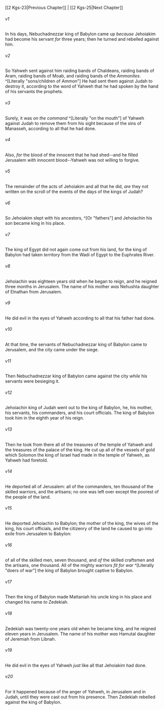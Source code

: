 ﻿---
aliases:
  - 2 Kings 24
---

[[2 Kgs-23|Previous Chapter]] | [[2 Kgs-25|Next Chapter]]

###### v1
In his days, Nebuchadnezzar king of Babylon came up _because_ Jehoiakim had become his servant _for_ three years; then he turned and rebelled against him.

###### v2
So Yahweh sent against him raiding bands of Chaldeans, raiding bands of Aram, raiding bands of Moab, and raiding bands of the _Ammonites_. ^[Literally "sons/children of Ammon"] He had sent them against Judah to destroy it, according to the word of Yahweh that he had spoken by the hand of his servants the prophets.

###### v3
Surely, it was _on the command_ ^[Literally "on the mouth"] of Yahweh against Judah to remove them from his sight because of the sins of Manasseh, according to all that he had done.

###### v4
Also, _for_ the blood of the innocent that he had shed--and he filled Jerusalem _with_ innocent blood--Yahweh was not willing to forgive.

###### v5
The remainder of the acts of Jehoiakim and all that he did, _are_ they not written on the scroll of the events of the days of the kings of Judah?

###### v6
So Jehoiakim slept with his ancestors, ^[Or "fathers"] and Jehoiachin his son became king in his place.

###### v7
The king of Egypt did not again come out from his land, for the king of Babylon had taken _territory_ from the Wadi of Egypt to the Euphrates River.

###### v8
Jehoiachin was eighteen years old when he began to reign, and he reigned three months in Jerusalem. The name of his mother _was_ Nehushta daughter of Elnathan from Jerusalem.

###### v9
He did evil in the eyes of Yahweh according to all that his father had done.

###### v10
At that time, the servants of Nebuchadnezzar king of Babylon came _to_ Jerusalem, and the city came under the siege.

###### v11
Then Nebuchadnezzar king of Babylon came against the city _while_ his servants were besieging it.

###### v12
Jehoiachin king of Judah went out to the king of Babylon, he, his mother, his servants, his commanders, and his court officials. The king of Babylon took him in the eighth year of his reign.

###### v13
Then he took from there all of the treasures of the temple of Yahweh and the treasures of the palace of the king. He cut up all of the vessels of gold which Solomon the king of Israel had made in the temple of Yahweh, as Yahweh had foretold.

###### v14
He deported all of Jerusalem: all of the commanders, ten thousand of the skilled warriors, and the artisans; no one was left over except the poorest of the people of the land.

###### v15
He deported Jehoiachin to Babylon; the mother of the king, the wives of the king, his court officials, and the citizenry of the land he caused to go into exile from Jerusalem to Babylon:

###### v16
of all of the skilled men, seven thousand, and _of_ the skilled craftsmen and the artisans, one thousand. All of the mighty warriors _fit for war_ ^[Literally "doers of war"] the king of Babylon brought captive to Babylon.

###### v17
Then the king of Babylon made Mattaniah his uncle king in his place and changed his name _to_ Zedekiah.

###### v18
Zedekiah was twenty-one years old when he became king, and he reigned eleven years in Jerusalem. The name of his mother _was_ Hamutal daughter of Jeremiah from Libnah.

###### v19
He did evil in the eyes of Yahweh _just_ like all that Jehoiakim had done.

###### v20
For it happened because of the anger of Yahweh, in Jerusalem and in Judah, until they were cast out from his presence. Then Zedekiah rebelled against the king of Babylon.